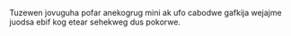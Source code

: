 Tuzewen jovuguha pofar anekogrug mini ak ufo cabodwe gafkija wejajme juodsa ebif kog etear sehekweg dus pokorwe.
